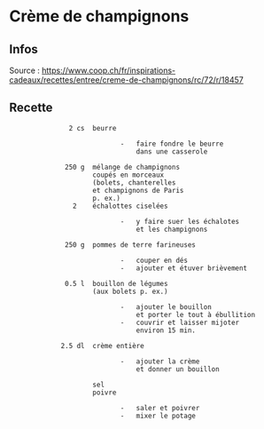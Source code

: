 # Crème de champignons

## Infos

Source :
https://www.coop.ch/fr/inspirations-cadeaux/recettes/entree/creme-de-champignons/rc/72/r/18457

## Recette

                   2 cs  beurre

                                -   faire fondre le beurre
                                    dans une casserole

                  250 g  mélange de champignons
                         coupés en morceaux
                         (bolets, chanterelles
                         et champignons de Paris
                         p. ex.)
                    2    échalottes ciselées

                                -   y faire suer les échalotes
                                    et les champignons

                  250 g  pommes de terre farineuses

                                -   couper en dés
                                -   ajouter et étuver brièvement

                  0.5 l  bouillon de légumes
                         (aux bolets p. ex.)

                                -   ajouter le bouillon
                                    et porter le tout à ébullition
                                -   couvrir et laisser mijoter
                                    environ 15 min.

                 2.5 dl  crème entière

                                -   ajouter la crème
                                    et donner un bouillon

                         sel
                         poivre

                                -   saler et poivrer
                                -   mixer le potage
